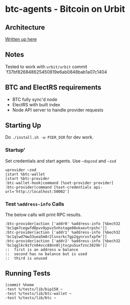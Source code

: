 # btc-agents - Bitcoin on Urbit

## Architecture
[Written up here](ARCH.md)

## Notes
Tested to work with `urbit/urbit` commit `f37bf826848625450819e6ab0848bab1a07c1404

## BTC and ElectRS requirements
- BTC fully sync'd node
- ElectRS with built index
- Node API server to handle provider requests

## Starting Up

Do `./install.sh -w PIER_DIR` for dev work.

### Startup'
Set credentials and start agents. Use `~dopzod` and `~zod`
```
=provider ~zod
|start %btc-wallet
|start %btc-provider
:btc-wallet-hook|command [%set-provider provider]
:btc-provider|command [%set-credentials api-url='http://localhost:50002']
```

### Test `%address-info` Calls
The below calls will print RPC results.
```
:btc-provider|action ['addr0' %address-info [%bech32 'bc1qm7cegwfd0pvv9ypvz5nhstage00xkxevtrpshc']]
:btc-provider|action ['addr1' %address-info [%bech32 'bc1qlwd7mw33uea5m8r2lsnsrkc7gp2qynrxsfxpfm']]
:btc-provider|action ['addr2' %address-info [%bech32 'bc1qglkc9zfcn04vcc88nn0ljtxcpu5uxfznc3829k']]
::  first is an address w balance
::  second has no balance but is used
::  third is unused

```

## Running Tests
```
|commit %home
-test %/tests/lib/bip158 ~
-test %/tests/lib/btc-wallet ~
-test %/tests/lib/btc ~
```

